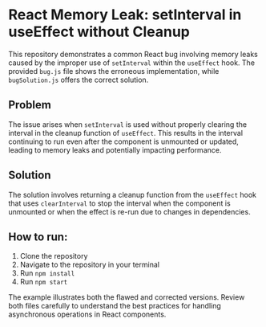 # React Memory Leak: setInterval in useEffect without Cleanup

This repository demonstrates a common React bug involving memory leaks caused by the improper use of `setInterval` within the `useEffect` hook.  The provided `bug.js` file shows the erroneous implementation, while `bugSolution.js` offers the correct solution. 

## Problem
The issue arises when `setInterval` is used without properly clearing the interval in the cleanup function of `useEffect`.  This results in the interval continuing to run even after the component is unmounted or updated, leading to memory leaks and potentially impacting performance. 

## Solution
The solution involves returning a cleanup function from the `useEffect` hook that uses `clearInterval` to stop the interval when the component is unmounted or when the effect is re-run due to changes in dependencies.

## How to run:
1. Clone the repository
2. Navigate to the repository in your terminal
3. Run `npm install`
4. Run `npm start`

The example illustrates both the flawed and corrected versions.  Review both files carefully to understand the best practices for handling asynchronous operations in React components.